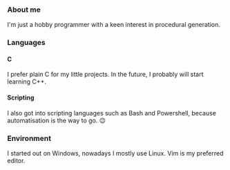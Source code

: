 ### About me
I'm just a hobby programmer with a keen interest in procedural generation.
### Languages
#### C
I prefer plain C for my little projects. In the future, I probably will start learning C++.
#### Scripting
I also got into scripting languages such as Bash and Powershell, because automatisation is the way to go. 😉
### Environment
I started out on Windows, nowadays I mostly use Linux. Vim is my preferred editor.
